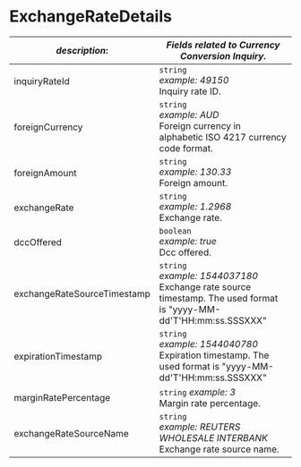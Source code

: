 
# ExchangeRateDetails

| *description*: | *Fields related to Currency Conversion Inquiry.*|
|----|----|
| inquiryRateId |    ``` string ```  <br/>   *example: 49150*  <br/> Inquiry rate ID.|
| foreignCurrency |    ``` string ```  <br/>   *example: AUD*  <br/> Foreign currency in alphabetic ISO 4217 currency code format.|
| foreignAmount |    ``` string ```  <br/>   *example: 130.33*  <br/> Foreign amount.|
| exchangeRate |    ``` string ```   <br/>  *example: 1.2968*  <br/> Exchange rate.|
| dccOffered |    ``` boolean ```  <br/>   *example: true*  <br/> Dcc offered.|
| exchangeRateSourceTimestamp |    ``` string ```  <br/>   *example: 1544037180*  <br/> Exchange rate source timestamp. The used format is "yyyy-MM-dd'T'HH:mm:ss.SSSXXX"|
| expirationTimestamp |    ``` string ```   <br/>  *example: 1544040780*  <br/> Expiration timestamp. The used format is "yyyy-MM-dd'T'HH:mm:ss.SSSXXX"|
| marginRatePercentage |    ``` string ```   *example: 3*  <br/> Margin rate percentage.|
| exchangeRateSourceName |    ``` string ```   <br/>  *example: REUTERS WHOLESALE INTERBANK*  <br/> Exchange rate source name.|  






